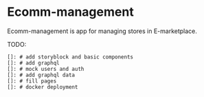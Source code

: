 # Ecomm-management

Ecomm-management is app for managing stores in E-marketplace.

TODO:

    []: # add storyblock and basic components
    []: # add graphql
    []: # mock users and auth
    []: # add graphql data
    []: # fill pages
    []: # docker deployment

